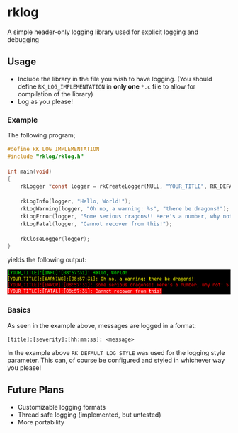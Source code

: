 # rklog

A simple header-only logging library used for explicit logging and debugging

## Usage

- Include the library in the file you wish to have logging. (You should define `RK_LOG_IMPLEMENTATION` in **only one** `*.c` file to allow for compilation of the library)
- Log as you please!

### Example

The following program;

```c
#define RK_LOG_IMPLEMENTATION
#include "rklog/rklog.h"

int main(void)
{
    rkLogger *const logger = rkCreateLogger(NULL, "YOUR_TITLE", RK_DEFAULT_LOG_STYLE);

    rkLogInfo(logger, "Hello, World!");
    rkLogWarning(logger, "Oh no, a warning: %s", "there be dragons!");
    rkLogError(logger, "Some serious dragons!! Here's a number, why not: %d", 5);
    rkLogFatal(logger, "Cannot recover from this!");

    rkCloseLogger(logger);
}

```

yields the following output:

![image](resources/example.png)

### Basics

As seen in the example above, messages are logged in a format:
```
[title]:[severity]:[hh:mm:ss]: <message>
```

In the example above `RK_DEFAULT_LOG_STYLE` was used for the logging style parameter. This can, of course be configured and styled in whichever way you please!

## Future Plans

- Customizable logging formats
- Thread safe logging (implemented, but untested)
- More portability